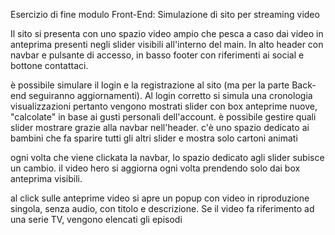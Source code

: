 Esercizio di fine modulo Front-End: Simulazione di sito per streaming video

Il sito si presenta con uno spazio video ampio che pesca a caso dai video in anteprima presenti negli slider visibili all'interno del main.
In alto header con navbar e pulsante di accesso, in basso footer con riferimenti ai social e bottone contattaci.

è possibile simulare il login e la registrazione al sito (ma per la parte Back-end seguiranno aggiornamenti). Al login corretto si simula una cronologia visualizzazioni pertanto vengono mostrati
slider con box anteprime nuove, "calcolate" in base ai gusti personali dell'account. è possibile gestire quali slider mostrare grazie alla navbar nell'header. c'è uno spazio dedicato ai bambini
che fa sparire tutti gli altri slider e mostra solo cartoni animati

ogni volta che viene clickata la navbar, lo spazio dedicato agli slider subisce un cambio. il video hero si aggiorna ogni volta prendendo solo dai box anteprima visibili.

al click sulle anteprime video si apre un popup con video in riproduzione singola, senza audio, con titolo e descrizione. Se il video fa riferimento ad una serie TV, vengono elencati gli episodi
